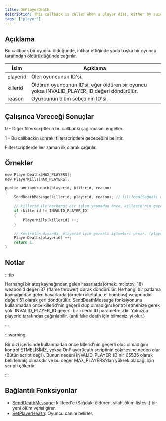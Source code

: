 ```yaml
---
title: OnPlayerDeath
description: This callback is called when a player dies, either by suicide or by being killed by another player.
tags: ["player"]
---
```


## Açıklama

Bu callback bir oyuncu öldüğünde, intihar ettiğinde yada başka bir oyuncu tarafından öldürüldüğünde çağırılır.

| İsim     | Açıklama                                                                                    |
| -------- | ------------------------------------------------------------------------------------------- |
| playerid | Ölen oyuncunun ID'si.                                                                       |
| killerid | Öldüren oyuncunun ID'si, eğer öldüren bir oyuncu yoksa INVALID_PLAYER_ID değeri döndürülür. |
| reason   | Oyuncunun ölüm sebebinin ID'si.                                                             |

## Çalışınca Vereceği Sonuçlar

0 - Diğer filterscriptlerin bu callbacki çağırmasını engeller.

1 - Bu callbackin sonraki filterscriptlere geçeceğini belirtir.

Filterscriptlerde her zaman ilk olarak çağırılır.

## Örnekler

```c
new PlayerDeaths[MAX_PLAYERS];
new PlayerKills[MAX_PLAYERS];

public OnPlayerDeath(playerid, killerid, reason)
{
    SendDeathMessage(killerid, playerid, reason); // killfeed(Sağdaki öldüren, silah ve ölen oyuncu) listesine ölen, öldüren ve ölüm nedenini gösterir.

    // killerid ile herhangi bir işlem yapmadan önce, killerid'nin geçerli olup olmadığını kontrol eder.
    if (killerid != INVALID_PLAYER_ID)
    {
        PlayerKills[killerid] ++;
    }

    // Kontrolün dışında, playerid için gerekli işlemleri yapar. (playerid her zaman geçerlidir.)
    PlayerDeaths[playerid] ++;
    return 1;
}
```

## Notlar

:::tip

Herhangi bir ateş kaynağından gelen hasarlarda(örnek: molotov, 18) weaponid değeri 37 (flame thrower) olarak döndürülür. Herhangi bir patlama kaynağından gelen hasarlarda (örnek: roketatar, el bombası) weapondid değeri 51 olarak geri döndürülür. SendDeathMessage fonksiyonunu kullanmadan önce killerid'nin geçerli olup olmadığını kontrol etmenize gerek yok. INVALID_PLAYER_ID geçerli bir killerid ID parametresidir. Yalnızca playerid tarafından çağırılabilir. (anti fake death için bilmeniz iyi olur.)

:::

:::warning

Bir dizi içerisinde kullanmadan önce killerid'nin geçerli olup olmadığını kontrol ETMELİSİNİZ, yoksa OnPlayerDeath scriptinin çökmesine neden olur (Bütün script değil). Bunun nedeni INVALID_PLAYER_ID'nin 65535 olarak belirlenmiş olmasıdır ve bu değer MAX_PLAYERS'dan yüksek olacağı için scripti çökertir.

:::

## Bağlantılı Fonksiyonlar

- [SendDeathMessage](../functions/SendDeathMessage.md): killfeed'e (Sağdaki öldüren, silah, ölüm listesi.) bir yeni ölüm verisi girer.
- [SetPlayerHealth](../functions/SetPlayerHealth.md): Oyuncu canını belirler.
